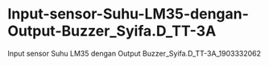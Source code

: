 # Input-sensor-Suhu-LM35-dengan-Output-Buzzer_Syifa.D_TT-3A
Input sensor Suhu LM35 dengan Output Buzzer_Syifa.D_TT-3A_1903332062
